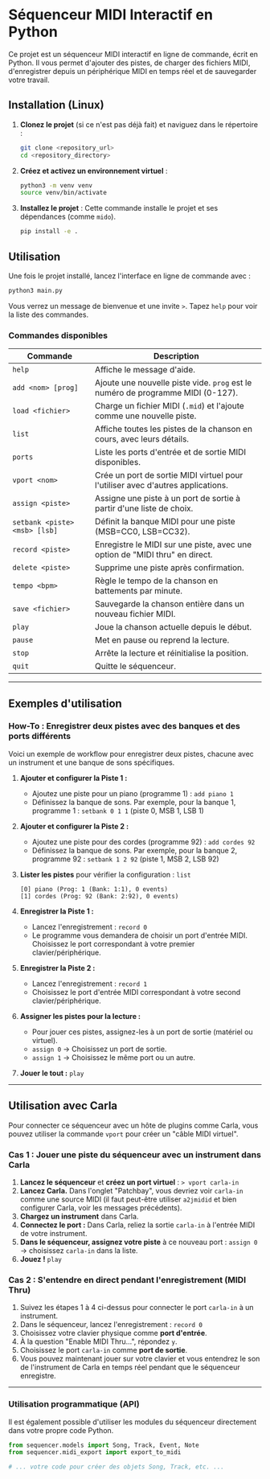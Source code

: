 # Séquenceur MIDI Interactif en Python

Ce projet est un séquenceur MIDI interactif en ligne de commande, écrit en Python. Il vous permet d'ajouter des pistes, de charger des fichiers MIDI, d'enregistrer depuis un périphérique MIDI en temps réel et de sauvegarder votre travail.

## Installation (Linux)

1.  **Clonez le projet** (si ce n'est pas déjà fait) et naviguez dans le répertoire :
    ```bash
    git clone <repository_url>
    cd <repository_directory>
    ```

2.  **Créez et activez un environnement virtuel** :
    ```bash
    python3 -m venv venv
    source venv/bin/activate
    ```

3.  **Installez le projet** :
    Cette commande installe le projet et ses dépendances (comme `mido`).
    ```bash
    pip install -e .
    ```

## Utilisation

Une fois le projet installé, lancez l'interface en ligne de commande avec :
```bash
python3 main.py
```
Vous verrez un message de bienvenue et une invite `>`. Tapez `help` pour voir la liste des commandes.

### Commandes disponibles

| Commande                 | Description                                                                 |
| ------------------------ | --------------------------------------------------------------------------- |
| `help`                   | Affiche le message d'aide.                                                  |
| `add <nom> [prog]`       | Ajoute une nouvelle piste vide. `prog` est le numéro de programme MIDI (0-127). |
| `load <fichier>`         | Charge un fichier MIDI (`.mid`) et l'ajoute comme une nouvelle piste.         |
| `list`                   | Affiche toutes les pistes de la chanson en cours, avec leurs détails.       |
| `ports`                  | Liste les ports d'entrée et de sortie MIDI disponibles.                     |
| `vport <nom>`            | Crée un port de sortie MIDI virtuel pour l'utiliser avec d'autres applications. |
| `assign <piste>`         | Assigne une piste à un port de sortie à partir d'une liste de choix.        |
| `setbank <piste> <msb> [lsb]` | Définit la banque MIDI pour une piste (MSB=CC0, LSB=CC32).                  |
| `record <piste>`         | Enregistre le MIDI sur une piste, avec une option de "MIDI thru" en direct.  |
| `delete <piste>`         | Supprime une piste après confirmation.                                      |
| `tempo <bpm>`            | Règle le tempo de la chanson en battements par minute.                      |
| `save <fichier>`         | Sauvegarde la chanson entière dans un nouveau fichier MIDI.                 |
| `play`                   | Joue la chanson actuelle depuis le début.                                   |
| `pause`                  | Met en pause ou reprend la lecture.                                         |
| `stop`                   | Arrête la lecture et réinitialise la position.                              |
| `quit`                   | Quitte le séquenceur.                                                       |

---

## Exemples d'utilisation

### How-To : Enregistrer deux pistes avec des banques et des ports différents

Voici un exemple de workflow pour enregistrer deux pistes, chacune avec un instrument et une banque de sons spécifiques.

1.  **Ajouter et configurer la Piste 1 :**
    *   Ajoutez une piste pour un piano (programme 1) : `add piano 1`
    *   Définissez la banque de sons. Par exemple, pour la banque 1, programme 1 : `setbank 0 1 1` (piste 0, MSB 1, LSB 1)

2.  **Ajouter et configurer la Piste 2 :**
    *   Ajoutez une piste pour des cordes (programme 92) : `add cordes 92`
    *   Définissez la banque de sons. Par exemple, pour la banque 2, programme 92 : `setbank 1 2 92` (piste 1, MSB 2, LSB 92)

3.  **Lister les pistes** pour vérifier la configuration : `list`
    ```
    [0] piano (Prog: 1 (Bank: 1:1), 0 events)
    [1] cordes (Prog: 92 (Bank: 2:92), 0 events)
    ```

4.  **Enregistrer la Piste 1 :**
    *   Lancez l'enregistrement : `record 0`
    *   Le programme vous demandera de choisir un port d'entrée MIDI. Choisissez le port correspondant à votre premier clavier/périphérique.

5.  **Enregistrer la Piste 2 :**
    *   Lancez l'enregistrement : `record 1`
    *   Choisissez le port d'entrée MIDI correspondant à votre second clavier/périphérique.

6.  **Assigner les pistes pour la lecture :**
    *   Pour jouer ces pistes, assignez-les à un port de sortie (matériel ou virtuel).
    *   `assign 0` -> Choisissez un port de sortie.
    *   `assign 1` -> Choisissez le même port ou un autre.

7.  **Jouer le tout :** `play`

---

## Utilisation avec Carla

Pour connecter ce séquenceur avec un hôte de plugins comme Carla, vous pouvez utiliser la commande `vport` pour créer un "câble MIDI virtuel".

### Cas 1 : Jouer une piste du séquenceur avec un instrument dans Carla

1.  **Lancez le séquenceur** et **créez un port virtuel** : `> vport carla-in`
2.  **Lancez Carla.** Dans l'onglet "Patchbay", vous devriez voir `carla-in` comme une source MIDI (il faut peut-être utiliser `a2jmidid` et bien configurer Carla, voir les messages précédents).
3.  **Chargez un instrument** dans Carla.
4.  **Connectez le port :** Dans Carla, reliez la sortie `carla-in` à l'entrée MIDI de votre instrument.
5.  **Dans le séquenceur, assignez votre piste** à ce nouveau port : `assign 0` -> choisissez `carla-in` dans la liste.
6.  **Jouez !** `play`

### Cas 2 : S'entendre en direct pendant l'enregistrement (MIDI Thru)

1.  Suivez les étapes 1 à 4 ci-dessus pour connecter le port `carla-in` à un instrument.
2.  Dans le séquenceur, lancez l'enregistrement : `record 0`
3.  Choisissez votre clavier physique comme **port d'entrée**.
4.  À la question "Enable MIDI Thru...", répondez `y`.
5.  Choisissez le port `carla-in` comme **port de sortie**.
6.  Vous pouvez maintenant jouer sur votre clavier et vous entendrez le son de l'instrument de Carla en temps réel pendant que le séquenceur enregistre.

---

### Utilisation programmatique (API)

Il est également possible d'utiliser les modules du séquenceur directement dans votre propre code Python.

```python
from sequencer.models import Song, Track, Event, Note
from sequencer.midi_export import export_to_midi

# ... votre code pour créer des objets Song, Track, etc. ...
```
